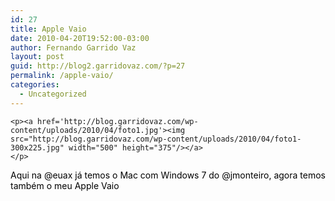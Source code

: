 ```yaml
---
id: 27
title: Apple Vaio
date: 2010-04-20T19:52:00-03:00
author: Fernando Garrido Vaz
layout: post
guid: http://blog2.garridovaz.com/?p=27
permalink: /apple-vaio/
categories:
  - Uncategorized
---
```

<!--:en-->

    <p><a href='http://blog.garridovaz.com/wp-content/uploads/2010/04/foto1.jpg'><img src="http://blog.garridovaz.com/wp-content/uploads/2010/04/foto1-300x225.jpg" width="500" height="375"/></a>
    </p> 

<div class="WordSection1">
  <p>
    <span style="color: black;">Aqui na @euax já temos o Mac com Windows 7 do @jmonteiro, agora temos também o meu Apple Vaio </span><span style="font-family: Wingdings; color: black;">🙂</span><span style="color: black;"> </span>
  </p>
</div>

<!--:-->